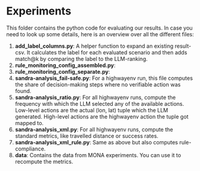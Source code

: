# Experiments

This folder contains the python code for evaluating our results. In case you need to look up some details, here is an overview over all the different files:

1. **add_label_columns.py**: A helper function to expand an existing result-csv. It calculates the label for each evaluated scenario and then adds match@k by comparing the label to the LLM-ranking.
2. **rule_monitoring_config_assembled.py**: 
3. **rule_monitoring_config_separate.py**: 
4. **sandra-analysis_fail-safe.py**: For a highwayenv run, this file computes the share of decision-making steps where no verifiable action was found.
5. **sandra-analysis_ratio.py**: For all highwayenv runs, compute the frequency with which the LLM selected any of the available actions. Low-level actions are the actual (lon, lat) tuple which the LLM generated. High-level actions are the highwayenv action the tuple got mapped to.
6. **sandra-analysis_xml.py**: For all highwayenv runs, compute the standard metrics, like travelled distance or success rates.
7. **sandra-analysis_xml_rule.py**: Same as above but also computes rule-compliance.
8. **data**: Contains the data from MONA experiments. You can use it to recompute the metrics.
